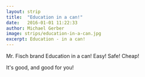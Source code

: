 ```yaml
---
layout: strip
title:  "Education in a can!"
date:   2016-01-01 11:22:33
author: Michael Gerber
image: strips/education-in-a-can.jpg
excerpt: Education - in a can!
---
```



Mr. Fisch brand Education in a can!  Easy! Safe! Cheap!

It's good, and good for you!
